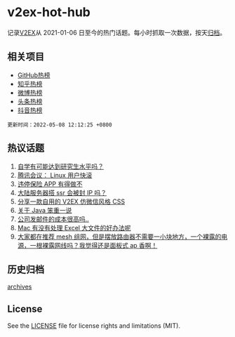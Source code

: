 # v2ex-hot-hub

 记录[V2EX](https://www.v2ex.com/)从 2021-01-06 日至今的热门话题。每小时抓取一次数据，按天[归档](archives)。
 
 ## 相关项目

- [GitHub热榜](https://github.com/lonnyzhang423/github-hot-hub)
- [知乎热榜](https://github.com/lonnyzhang423/zhihu-hot-hub)
- [微博热榜](https://github.com/lonnyzhang423/weibo-hot-hub)
- [头条热榜](https://github.com/lonnyzhang423/toutiao-hot-hub)
- [抖音热榜](https://github.com/lonnyzhang423/douyin-hot-hub)


 `更新时间：2022-05-08 12:12:25 +0800`

## 热议话题

1. [自学有可能达到研究生水平吗？](https://www.v2ex.com/t/851340)
1. [腾讯会议： Linux 用户快滚](https://www.v2ex.com/t/851449)
1. [违停保险 APP 有得做不](https://www.v2ex.com/t/851417)
1. [大陆服务器搭 ssr 会被封 IP 吗？](https://www.v2ex.com/t/851443)
1. [分享一款自用的 V2EX 仿微信风格 CSS](https://www.v2ex.com/t/851399)
1. [关于 Java 笨重一说](https://www.v2ex.com/t/851477)
1. [公司发邮件的成本很高吗..](https://www.v2ex.com/t/851370)
1. [Mac 有没有处理 Excel 大文件的好办法呢](https://www.v2ex.com/t/851376)
1. [大家都在推荐 mesh 组网，但是摆放路由器不需要一小块地方，一个裸露的电源，一根裸露网线吗？我觉得还是面板式 ap 香啊！](https://www.v2ex.com/t/851454)

## 历史归档

[archives](archives)

## License

See the [LICENSE](LICENSE) file for license rights and limitations (MIT).

